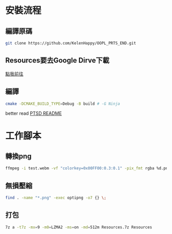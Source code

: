 # 安裝流程
## 編譯原碼  
``` sh
git clone https://github.com/KelenHappy/OOPL_PRTS_END.git  
```
## Resources要去Google Dirve下載  
[點我前往](https://drive.google.com/drive/folders/1dGWjiqmMdWLbofvaHPUsZz9-yQ0pzoZv?usp=sharing)  
## 編譯
```sh
cmake -DCMAKE_BUILD_TYPE=Debug -B build # -G Ninja
 ```
better read [PTSD README](https://github.com/ntut-open-source-club/practical-tools-for-simple-design)  

# 工作腳本
## 轉換png
``` sh
ffmpeg -i test.webm -vf "colorkey=0x00FF00:0.3:0.1" -pix_fmt rgba %d.png
```

## 無損壓縮
``` sh
find . -name "*.png" -exec optipng -o7 {} \;
```

## 打包
``` sh
7z a -t7z -mx=9 -m0=LZMA2 -ms=on -md=512m Resources.7z Resources
```

